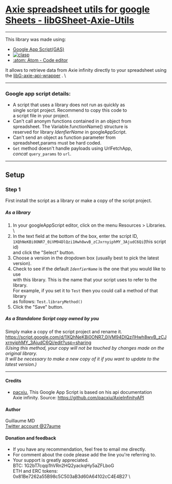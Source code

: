# [Axie spreadsheet utils for google Sheets - libGSheet-Axie-Utils](https://script.google.com/d/1HspaDDZnWRfyPKZBRqIehbwHFu_5ZJgbsKkl2HM4UUeVzHS4twGU61n_/edit?usp=sharing)
---
This library was made using:
  - [Google App Script(GAS)](https://developers.google.com/apps-script/)
  - [![clasp](https://img.shields.io/badge/built%20with-clasp-4285f4.svg)](https://github.com/google/clasp)
  - [:atom: Atom - Code editor](https://github.com/atom/atom)

It allows to retrieve data from Axie infinity directly to your spreadsheet using the [libG-axie-api-wrapper](../libG-axie-api-wrapper/README.md)  . \

---
### Google app script details:
- A script that uses a library does not run as quickly as \
  single script project. Recommend to copy this code to \
  a script file in your project.
- Can't call anonym functions contained in an object from \
  spreadsheet. The Variable.functionName() structure is \
  reserved for library *IdenfierName* in googleAppScript.
- Can't send an object as function parameter from \
  spreadsheet,params must be hard coded.
- `Get` method doesn't handle payloads using UrlFetchApp, \
  *concat* `query_params` to `url`.

---
## Setup

### Step 1
First install the script as a library or make a copy of the script project.

##### As a library
1. In your googleAppScript editor, click on the menu Resources > Libraries. \
2. In the text field at the bottom of the box, enter the script ID, \
`1XQhNeKBi0ONR7_0iVM94DlQzi1Hwh8wvB_zCJxrnyiphMY_3AjudC6Qi`(this script id) \
and click the "Select" button.
3. Choose a version in the dropdown box (usually best to pick the latest version).
4. Check to see if the default *`IdenfierName`* is the one that you would like to use \
with this library. This is the name that your script uses to refer to the library. \
For example, if you set it to `Test` then you could call a method of that library \
as follows: `Test.libraryMethod()`
5. Click the "Save" button.

##### As a Standalone Script copy owned by you
Simply make a copy of the script project and rename it. \
https://script.google.com/d/1XQhNeKBi0ONR7_0iVM94DlQzi1Hwh8wvB_zCJxrnyiphMY_3AjudC6Qi/edit?usp=sharing \
*(Using this method, your copy will not be touched by changes made on the original library. \
It will be necessary to make a new copy of it if you want to update to the latest version.)*


---
#### Credits

- [pacxiu](https://github.com/pacxiu), This Google App Script is based on his api documentation \
  Axie infinity.
  Source: https://github.com/pacxiu/AxieInfinityAPI

#### Author
Guillaume MD \
[Twitter account @27aume](https://twitter.com/@27aume)

#### Donation	and feedback
- If you have any recommendation, feel free to email me directly.
- For comment about the code please add the line you're referring to.
- Your support is greatly appreciated. \
		BTC:	1G2bT7cqqi1hVRn2HQ2yackqHy5aZFLboG \
		ETH and ERC tokens:	0x81Be7262a55B98c5C503aB3d60A64102cC4E4B27 \
